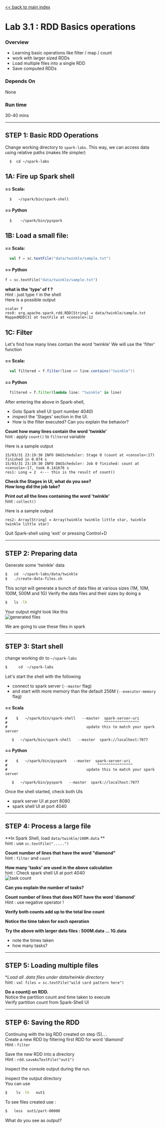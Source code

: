 [<< back to main index](../README.md) 

Lab 3.1 : RDD Basics operations
================================
### Overview
* Learning basic operations like filter / map / count
* work with larger sized RDDs
* Load multiple files into a single RDD
* Save computed RDDs

### Depends On 
None

### Run time
30-40 mins


----------------------------
STEP 1: Basic RDD Operations
----------------------------
Change working directory to `spark-labs`.  This way, we can access data using relative paths (makes life simpler)
```
  $  cd ~/spark-labs
```

## 1A: Fire up Spark shell

#### == Scala:
```
  $   ~/spark/bin/spark-shell
```

#### == Python
```
  $    ~/spark/bin/pyspark
```

## 1B: Load a small file:

#### == Scala:
```scala
  val f = sc.textFile("data/twinkle/sample.txt")
```

#### == Python
```python
f = sc.textFile("data/twinkle/sample.txt")
```

**what is the 'type' of f ?**  
Hint : just type `f` in the shell  
Here is a possible output
```
scala> f
res0: org.apache.spark.rdd.RDD[String] = data/twinkle/sample.txt MappedRDD[3] at textFile at <console>:12
```

## 1C: Filter
Let's find how many lines contain the word 'twinkle'
We will use the 'filter' function

#### == Scala:
```scala
  val filtered = f.filter(line => line.contains("twinkle"))
```

#### == Python
```python
  filtered = f.filter(lambda line: "twinkle" in line)
```

After entering the above in Spark-shell, 
* Goto Spark shell UI (port number 4040)
* inspect the 'Stages' section in the UI.  
* How is the filter executed? Can you explain the behavior?

**Count how many lines contain the word 'twinkle'**  
hint : apply `count()` to `filtered` variable

Here is a sample output
```
15/03/31 23:19:30 INFO DAGScheduler: Stage 0 (count at <console>:17) finished in 0.074 s
15/03/31 23:19:30 INFO DAGScheduler: Job 0 finished: count at <console>:17, took 0.141676 s
res1: Long = 2  <--- this is the result of count()
```

**Check the Stages in UI,  what do you see?**  
**How long did the job take?**

**Print out all the lines containing the word 'twinkle'**  
hint : `collect()`

Here is a sample output
```
res2: Array[String] = Array(twinkle twinkle little star, twinkle twinkle little star)
```

Quit Spark-shell using 'exit'  or pressing  Control+D


-----------------------
STEP 2:  Preparing data
-----------------------
Generate some 'twinkle' data
```bash
$   cd  ~/spark-labs/data/twinkle
$   ./create-data-files.sh
```

This script will generate a bunch of data files at various sizes (1M, 10M, 100M, 500M and 1G)
Verify the data files and their sizes by doing a
```bash
$   ls -lh
```
Your output might look like this  
![generated files](../images/3.1a.png)

We are going to use these files in spark


--------------------
STEP 3:  Start shell
--------------------
change working dir to   `~/spark-labs`
```bash
$     cd  ~/spark-labs
```

Let's start the shell with the following
  * connect to spark server (`--master`  flag)
  * and start with more memory than the default 256M (`--executor-memory` flag)


#### == Scala
```
#    $   ~/spark/bin/spark-shell   --master  spark-server-uri
#                                            ^^^^^^^^^^^^^^^^
#                                    update this to match your spark server

   $   ~/spark/bin/spark-shell   --master  spark://localhost:7077
```


#### == Python
```
#    $   ~/spark/bin/pyspark   --master  spark-server-uri
#                                         ^^^^^^^^^^^^^^^^
#                                    update this to match your spark server

   $   ~/spark/bin/pyspark   --master  spark://localhost:7077
```

Once the shell started, check both UIs
  * spark server UI at port 8080
  * spark shell UI at  port 4040


-------------------------
STEP 4: Process a large file
-------------------------
**In Spark Shell, load `data/twinkle/100M.data`  **  
hint : use   `sc.textFile(".....")`

**Count number of lines that have the word "diamond"**  
hint : `filter`  and `count`  

**How many 'tasks' are used in the above calculation**   
hint : Check spark shell UI at port 4040  
![task count](../images/3.1b.png)  

**Can you explain the number of tasks?**  


**Count number of lines that does NOT have the word 'diamond'**  
Hint : use negative operator  !

**Verify both counts add up to the total line count** 

**Notice the time taken for each operation** 

**Try the above with larger data files : 500M.data  ... 1G.data**  
  - note the times taken
  - how many tasks?


------------------------------
STEP 5: Loading multiple files
------------------------------
**Load all *.data files under  data/twinkle  directory**  
hint : `val files = sc.textFile("wild card pattern here")`

**Do a count() on RDD.**  
Notice the partition count and time taken to execute  
Verify partition count from Spark-Shell UI


-----------------------
STEP 6:  Saving the RDD
-----------------------
Continuing with the big RDD created on step (5)....  
Create a new RDD by filtering first RDD for word 'diamond'  
Hint : `filter`

Save the new RDD into a directory  
Hint :   `rdd.saveAsTextFile("out1")`

Inspect the console output during the run.

Inspect the output directory  
You can use
```bash
$    ls -lh   out1
```

To see files created use :
```bash
$   less  out1/part-00000
```

What do you see as output?